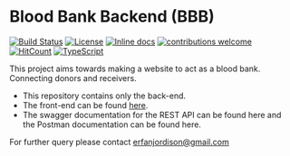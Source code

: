 # Blood Bank Backend (BBB)

[![Build Status](https://travis-ci.org/sayederfanarefin/blood-bank-backend.png?branch=master)](https://travis-ci.org/sayederfanarefin/blood-bank-backend) [![License](https://img.shields.io/badge/License-Apache%202.0-blue.svg)](https://opensource.org/licenses/Apache-2.0) [![Inline docs](http://inch-ci.org/github/sayederfanarefin/blood-bank-backend.svg?branch=master)](http://inch-ci.org/github/sayederfanarefin/blood-bank-backend) [![contributions welcome](https://img.shields.io/badge/contributions-welcome-brightgreen.svg?style=flat)](https://github.com/dwyl/esta/issues) [![HitCount](http://hits.dwyl.io/sayederfanarefin/blood-bank-backend.svg)](http://hits.dwyl.io/sayederfanarefin/blood-bank-backend) [![TypeScript](https://badges.frapsoft.com/typescript/code/typescript.png?v=101)](https://github.com/ellerbrock/typescript-badges/)


This project aims towards making a website to act as a blood bank. Connecting donors and receivers.
* This repository contains only the back-end.
* The front-end can be found [here](https://github.com/sayederfanarefin/blood-bank-front-end).
* The swagger documentation for the REST API can be found here and the Postman documentation can be found here.

For further query please contact erfanjordison@gmail.com
